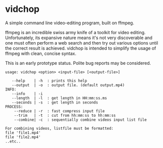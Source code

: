 # vidchop

A simple command line video-editing program, built on ffmpeg.

ffmpeg is an incredible swiss army knife of a toolkit for video editing. Unfortunately, its expansive nature means it's not very discoverable and one must often perform a web search and then try out various options until the correct result is achieved. vidchop is intended to simplify the usage of ffmpeg with clean, concise syntax.

This is an early prototype status. Polite bug reports may be considered.

```
usage: vidchop <option> <input-file> [<output-file>]

   --help    | -h  : prints this help
   --output  | -o  : output file. (default output.mp4)
INFO:
   --info    | -i
   --length  | -l  : get length in HH:mm:ss.ms
   --seconds | -s  : get length in seconds
PROCESS:
    --reduce | -r  : fast compress input file
    --trim   | -t  : cut from hh:mm:ss to hh:mm:ss
    --combine| -c  : sequentially combine videos input list file

For combining videos, listfile must be formatted:
file 'file1.mp4'
file 'file2.mp4'
..etc..
```
